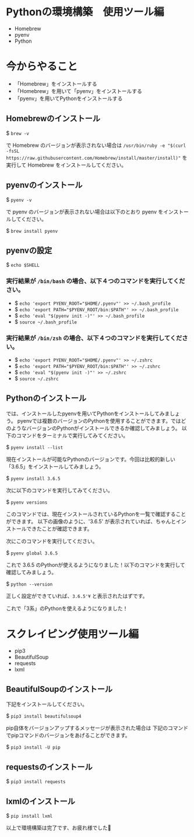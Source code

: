 # Pythonの環境構築　使用ツール編
- Homebrew
- pyenv
- Python

# 今からやること
- 「Homebrew」をインストールする
- 「Homebrew」を用いて「pyenv」をインストールする
- 「pyenv」を用いてPythonをインストールする


## Homebrewのインストール

$ `brew -v`

で Homebrew のバージョンが表示されない場合は `/usr/bin/ruby -e "$(curl -fsSL https://raw.githubusercontent.com/Homebrew/install/master/install)"` 
を実行して Homebrew をインストールしてください。


## pyenvのインストール

$ `pyenv -v`

で pyenv のバージョンが表示されない場合は以下のとおり pyenv をインストールしてください。

$ `brew install pyenv`


## pyenvの設定
$ `echo $SHELL`

### 実行結果が `/bin/bash` の場合、以下４つのコマンドを実行してください。

- $ `echo 'export PYENV_ROOT="$HOME/.pyenv"' >> ~/.bash_profile`
- $ `echo 'export PATH="$PYENV_ROOT/bin:$PATH"' >> ~/.bash_profile`
- $ `echo 'eval "$(pyenv init -)"' >> ~/.bash_profile`
- $ `source ~/.bash_profile`

### 実行結果が `/bin/zsh` の場合、以下４つのコマンドを実行してください。

- $ `echo 'export PYENV_ROOT="$HOME/.pyenv"' >> ~/.zshrc`
- $ `echo 'export PATH="$PYENV_ROOT/bin:$PATH"' >> ~/.zshrc`
- $ `echo 'eval "$(pyenv init -)"' >> ~/.zshrc`
- $ `source ~/.zshrc`


## Pythonのインストール

では、インストールしたpyenvを用いてPythonをインストールしてみましょう。
pyenvでは複数のバージョンのPythonを使用することができます。ではどのようなバージョンのPythonがインストールできるか確認してみましょう。
以下のコマンドをターミナルで実行してみてください。

$ `pyenv install --list`

現在インストールが可能なPythonのバージョンです。今回は比較的新しい「3.6.5」をインストールしてみましょう。

$ `pyenv install 3.6.5`

次に以下のコマンドを実行してみてください。

$ `pyenv versions`

このコマンドでは、現在インストールされているPythonを一覧で確認することができます。
以下の画像のように、'3.6.5' が表示されていれば、ちゃんとインストールできたことが確認できます。

次にこのコマンドを実行してください。

$ `pyenv global 3.6.5`

これで 3.6.5 のPythonが使えるようになりました！以下のコマンドを実行して確認してみましょう。

$ `python --version`

正しく設定ができていれば、`3.6.5'¥` と表示されたはずです。

これで「3系」のPythonを使えるようになりました！



# スクレイピング使用ツール編
- pip3
- BeautifulSoup
- requests
- lxml


## BeautifulSoupのインストール

下記をインストールしてください。

$ `pip3 install beautifulsoup4`

pip自体をバージョンアップするメッセージが表示された場合は
下記のコマンドでpipコマンドのバージョンをあげることができます。

$ `pip3 install -U pip`


## requestsのインストール

$ `pip3 install requests`


## lxmlのインストール

$ `pip install lxml`


以上で環境構築は完了です、お疲れ様でした🥂









